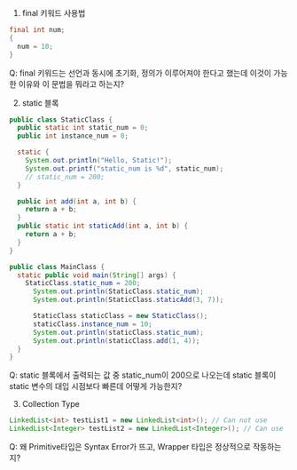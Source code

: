 1. final 키워드 사용법

```Java
final int num;
{
  num = 10;
}
```
Q: final 키워드는 선언과 동시에 초기화, 정의가 이루어져야 한다고 했는데 이것이 가능한 이유와 이 문법을 뭐라고 하는지?

2. static 블록

```Java
public class StaticClass {
  public static int static_num = 0;
  public int instance_num = 0;

  static {
    System.out.println("Hello, Static!");
    System.out.printf("static_num is %d", static_num);
    // static_num = 200;
  }

  public int add(int a, int b) {
    return a + b;
  }
  public static int staticAdd(int a, int b) {
    return a + b;
  }
}

public class MainClass {
  static public void main(String[] args) {
    StaticClass.static_num = 200;
      System.out.println(StaticClass.static_num);
      System.out.println(StaticClass.staticAdd(3, 7));

      StaticClass staticClass = new StaticClass();
      staticClass.instance_num = 10;
      System.out.println(staticClass.static_num);
      System.out.println(staticClass.add(1, 4));
  }
}
```
Q: static 블록에서 출력되는 값 중 static_num이 200으로 나오는데 static 블록이 static 변수의 대입 시점보다 빠른데 어떻게 가능한지?

3. Collection Type

```java
LinkedList<int> testList1 = new LinkedList<int>(); // Can not use
LinkedList<Integer> testList2 = new LinkedList<Integer>(); // Can use
```

Q: 왜 Primitive타입은 Syntax Error가 뜨고, Wrapper 타입은 정상적으로 작동하는지? 